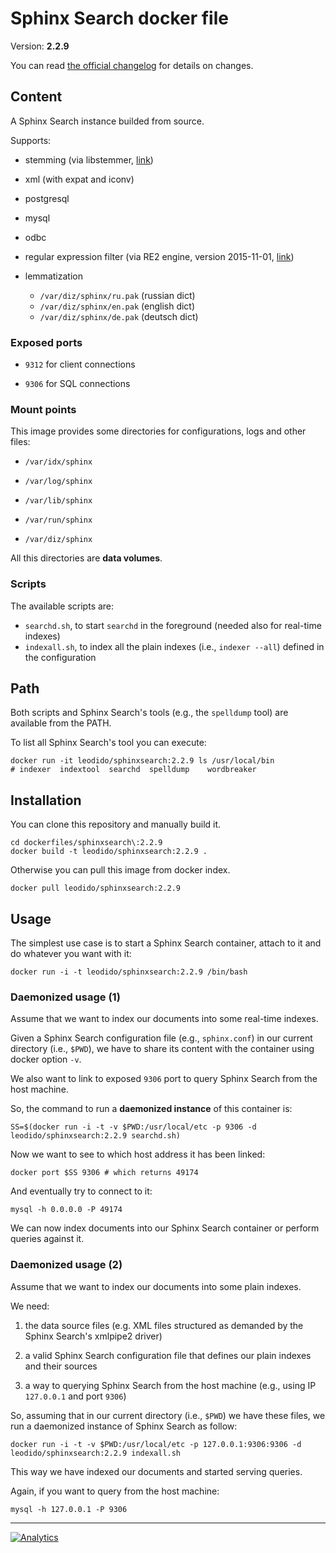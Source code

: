 Sphinx Search docker file
=========================

Version: **2.2.9**

You can read [the official changelog](http://sphinxsearch.com/bugs/changelog_page.php) for details on changes.

## Content

A Sphinx Search instance builded from source.

Supports:

- stemming (via libstemmer, [link](http://snowball.tartarus.org/download.php))

- xml (with expat and iconv)

- postgresql

- mysql

- odbc

- regular expression filter (via RE2 engine, version 2015-11-01, [link](https://github.com/google/re2))

- lemmatization

    - `/var/diz/sphinx/ru.pak` (russian dict)
    - `/var/diz/sphinx/en.pak` (english dict)
    - `/var/diz/sphinx/de.pak` (deutsch dict)

### Exposed ports

* `9312` for client connections

* `9306` for SQL connections

### Mount points

This image provides some directories for configurations, logs and other files:

* `/var/idx/sphinx`

* `/var/log/sphinx`

* `/var/lib/sphinx`

* `/var/run/sphinx`

* `/var/diz/sphinx`

All this directories are **data volumes**.

### Scripts

The available scripts are:

* `searchd.sh`, to start `searchd` in the foreground (needed also for real-time indexes)
* `indexall.sh`, to index all the plain indexes (i.e., `indexer --all`) defined in the configuration

## Path

Both scripts and Sphinx Search's tools (e.g., the `spelldump` tool) are available from the PATH.

To list all Sphinx Search's tool you can execute:

```
docker run -it leodido/sphinxsearch:2.2.9 ls /usr/local/bin
# indexer  indextool  searchd  spelldump	wordbreaker
```

## Installation

You can clone this repository and manually build it.

```
cd dockerfiles/sphinxsearch\:2.2.9
docker build -t leodido/sphinxsearch:2.2.9 .
```

Otherwise you can pull this image from docker index.

```
docker pull leodido/sphinxsearch:2.2.9
```

## Usage

The simplest use case is to start a Sphinx Search container, attach to it and do whatever you want with it:

```
docker run -i -t leodido/sphinxsearch:2.2.9 /bin/bash
```

### Daemonized usage (1)

Assume that we want to index our documents into some real-time indexes.

Given a Sphinx Search configuration file (e.g., `sphinx.conf`) in our current directory (i.e., `$PWD`), we have to share its content with the container using docker option `-v`.

We also want to link to exposed `9306` port to query Sphinx Search from the host machine.

So, the command to run a **daemonized instance** of this container is:

```
SS=$(docker run -i -t -v $PWD:/usr/local/etc -p 9306 -d leodido/sphinxsearch:2.2.9 searchd.sh)
```

Now we want to see to which host address it has been linked:

```
docker port $SS 9306 # which returns 49174
```

And eventually try to connect to it:

```
mysql -h 0.0.0.0 -P 49174
```

We can now index documents into our Sphinx Search container or perform queries against it.

### Daemonized usage (2)

Assume that we want to index our documents into some plain indexes.

We need:

1. the data source files (e.g. XML files structured as demanded by the Sphinx Search's xmlpipe2 driver)

2. a valid Sphinx Search configuration file that defines our plain indexes and their sources

3. a way to querying Sphinx Search from the host machine (e.g., using IP `127.0.0.1` and port `9306`)

So, assuming that in our current directory (i.e., `$PWD`) we have these files, we run a daemonized instance of Sphinx Search as follow:

```
docker run -i -t -v $PWD:/usr/local/etc -p 127.0.0.1:9306:9306 -d leodido/sphinxsearch:2.2.9 indexall.sh
```

This way we have indexed our documents and started serving queries.

Again, if you want to query from the host machine:

```
mysql -h 127.0.0.1 -P 9306
```

---

[![Analytics](https://ga-beacon.appspot.com/UA-49657176-1/dockerfiles/sphinxsearch:2.2.9)](https://github.com/igrigorik/ga-beacon)
